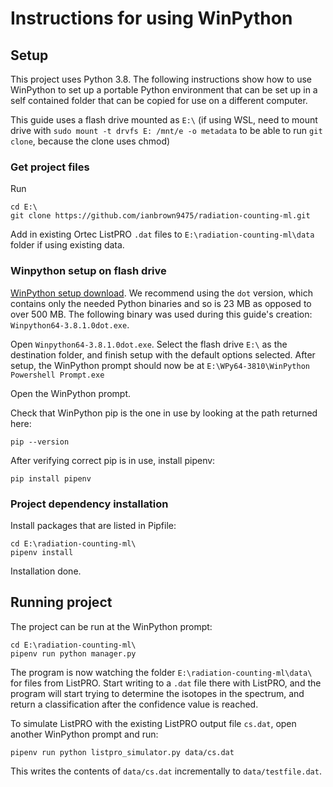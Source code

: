 # Instructions for using WinPython

## Setup
This project uses Python 3.8. The following instructions show how to use WinPython to set up a portable Python
environment that can be set up in a self contained folder that can be copied for use on a different computer.

This guide uses a flash drive mounted as `E:\`
(if using WSL, need to mount drive with `sudo mount -t drvfs E: /mnt/e -o metadata` to be able to run `git clone`,
because the clone uses chmod)

### Get project files
Run 
```shell
cd E:\
git clone https://github.com/ianbrown9475/radiation-counting-ml.git
```

Add in existing Ortec ListPRO `.dat` files to `E:\radiation-counting-ml\data` folder if using existing data.

### Winpython setup on flash drive
[WinPython setup download](https://github.com/winpython/winpython/releases/tag/2.2.20191222). We recommend using the
`dot` version, which contains only the needed Python binaries and so is 23 MB as opposed to over 500 MB. The following
binary was used during this guide's creation: `Winpython64-3.8.1.0dot.exe`.

Open `Winpython64-3.8.1.0dot.exe`. Select the flash drive `E:\` as the destination folder, and finish setup with the
default options selected. After setup, the WinPython prompt should now be at `E:\WPy64-3810\WinPython Powershell
Prompt.exe`

Open the WinPython prompt.

Check that WinPython pip is the one in use by looking at the path returned here:

```shell
pip --version
``` 

After verifying correct pip is in use, install pipenv:

```shell
pip install pipenv
```

### Project dependency installation
Install packages that are listed in Pipfile:

```shell
cd E:\radiation-counting-ml\
pipenv install
```

Installation done.

## Running project
The project can be run at the WinPython prompt:

```shell
cd E:\radiation-counting-ml\
pipenv run python manager.py
```

The program is now watching the folder `E:\radiation-counting-ml\data\` for files from ListPRO. Start writing to a
`.dat` file there with ListPRO, and the program will start trying to determine the isotopes in the spectrum, and return
a classification after the confidence value is reached.

To simulate ListPRO with the existing ListPRO output file `cs.dat`, open another WinPython prompt and run:

```shell
pipenv run python listpro_simulator.py data/cs.dat
```

This writes the contents of `data/cs.dat` incrementally to `data/testfile.dat`.
